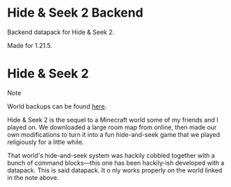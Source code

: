 # Hide & Seek 2 Backend
Backend datapack for Hide & Seek 2.

Made for 1.21.5.

# Hide & Seek 2
> [!Note]
> World backups can be found [here](https://drive.google.com/drive/folders/1m1_1K1xD9RoYFMTKipXwobhu31lcks01?usp=sharing).

Hide & Seek 2 is the sequel to a Minecraft world some of my friends and I played on. We downloaded a large room map from online, then made our own modifications to turn it into a fun hide-and-seek game that we played religiously for a little while.

That world's hide-and-seek system was hackily cobbled together with a bunch of command blocks—this one has been hackily-ish developed with a datapack. This is said datapack. It o nly works properly on the world linked in the note above.
